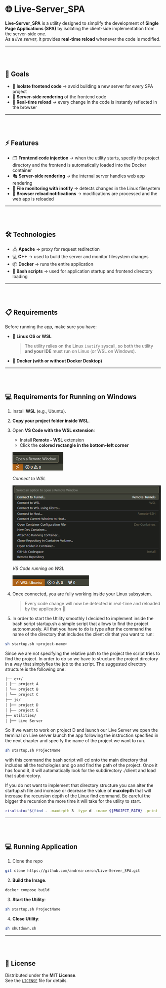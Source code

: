 
# 🌐 Live-Server_SPA

**Live-Server_SPA** is a utility designed to simplify the development of **Single Page Applications (SPA)** by isolating the client-side implementation from the server-side one.  
As a *live server*, it provides **real-time reload** whenever the code is modified.

---

<br><br>

## 🎯 Goals

- 🔹 **Isolate frontend code** → avoid building a new server for every SPA project  
- 🔹 **Server-side rendering** of the frontend code  
- 🔹 **Real-time reload** → every change in the code is instantly reflected in the browser  

---
<br><br>

## ⚡ Features

- 🗂️ **Frontend code injection** → when the utility starts, specify the project directory and the frontend is automatically loaded into the Docker container  
- 🎭 **Server-side rendering** → the internal server handles web app rendering  
- 👀 **File monitoring with inotify** → detects changes in the Linux filesystem  
- 🔄 **Browser reload notifications** → modifications are processed and the web app is reloaded  

---
<br><br>

## 🛠️ Technologies

- 🖧 **Apache** → proxy for request redirection  
- 💻 **C++** → used to build the server and monitor filesystem changes  
- 📦 **Docker** → runs the entire application  
- 🐚 **Bash scripts** → used for application startup and frontend directory loading  

---
<br><br>

## 📋 Requirements

Before running the app, make sure you have:

- 🐧 **Linux OS or WSL**  
  > The utility relies on the Linux `inotify` syscall, so both the utility **and your IDE** must run on Linux (or WSL on Windows).  
- 🐳 **Docker (with or without Docker Desktop)**  

---
<br><br>

## 💻 Requirements for Running on Windows

1. Install **WSL** (e.g., Ubuntu).  
2. **Copy your project folder inside WSL**.  
3. Open **VS Code with the WSL extension**:  
   - Install **Remote - WSL** extension  
   - Click the **colored rectangle in the bottom-left corner**   

   ![colored rectangle in the bottom-left corner](docs/image_1.png)

   *Connect to WSL* 


   ![Connect to WSL](docs/image_2.png)

   *VS Code running on WSL* 


   ![VS Code running on WSL](docs/image_3.png)

4. Once connected, you are fully working inside your Linux subsystem.  
   > Every code change will now be detected in real-time and reloaded by the application 🚀  

4. In order to start the Utility smoothly I decided to implement inside the bash script startup.sh a simple script that allows to find the project autonomuosly. All that you have to do is type after the command the name of the directory that includes the client dir that you want to run:
```bash
sh startup.sh <project-name>
```
Since we are not specifying the relative path to the project the script tries to find the project. In order to do so we have to structure the project directory in a way that simplyfies the job to the script. The suggested directory structure is the following one:
```bash
├── c++/
│ ├── project A
│ └── project B
│ └── project C
├── js/
│ ├── project D
│ ├── project E
├── utilities/
│ ├── Live Server
```
So if we want to work on project D and launch our Live Server we open the terminal on Live server launch the app following the instruction specified in the next chapter and specify the name of the project we want to run.  
```bash
sh startup.sh ProjectName
```
with this command the bash script will cd onto the main directory that includes all the techologies and go and find the path of the project. Once it has found it, it will automatically look for the subdirectory ./client and load that subdirectory.

If you do not want to implement that directory structure you can alter the startup.sh file and increase or decrease the value of **maxdepth** that will increase the recursion depth of the Linux find command. Be careful the bigger the recursion the more time it will take for the utility to start.
```bash
risultato="$(find . -maxdepth 3 -type d -iname ${PROJECT_PATH} -print -quit)/client"
```
---
<br><br>


## 💻 Running Application

1. Clone the repo
```bash
git clone https://github.com/andrea-ceron/Live-Server_SPA.git
```

2. **Build the Image**.  
```bash
docker compose build
```

3. **Start the Utility**:  
```bash
sh startup.sh ProjectName
```

4. **Close Utility**:
```bash
sh shutdown.sh 
```

---
<br><br>

## 📜 License

Distributed under the **MIT License**.  
See the [`LICENSE`](./LICENSE) file for details.

